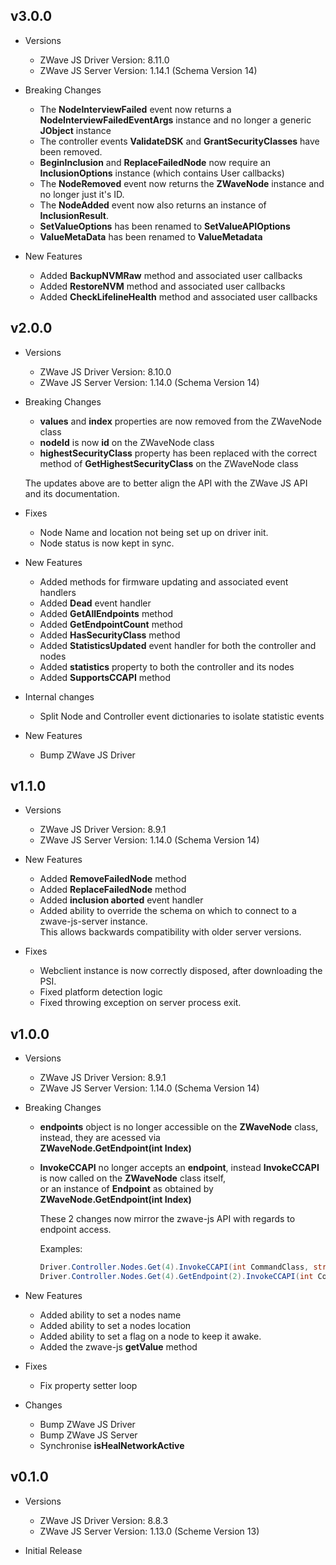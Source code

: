 ## v3.0.0

 - Versions
   - ZWave JS Driver Version: 8.11.0
   - ZWave JS Server Version: 1.14.1 (Schema Version 14)

 - Breaking Changes
   - The **NodeInterviewFailed** event now returns a **NodeInterviewFailedEventArgs** instance and no longer a generic **JObject** instance
   - The controller events **ValidateDSK** and **GrantSecurityClasses** have been removed.
   - **BeginInclusion** and **ReplaceFailedNode** now require an **InclusionOptions** instance (which contains User callbacks)
   - The **NodeRemoved** event now returns the **ZWaveNode** instance and no longer just it's ID.
   - The **NodeAdded** event now also returns an instance of **InclusionResult**.
   - **SetValueOptions** has been renamed to **SetValueAPIOptions**
   - **ValueMetaData** has been renamed to **ValueMetadata**

 - New Features
   - Added **BackupNVMRaw** method and associated user callbacks
   - Added **RestoreNVM** method and associated user callbacks
   - Added **CheckLifelineHealth** method and associated user callbacks

## v2.0.0

 - Versions
   - ZWave JS Driver Version: 8.10.0
   - ZWave JS Server Version: 1.14.0 (Schema Version 14)

 - Breaking Changes
   - **values** and **index** properties are now removed from the ZWaveNode class 
   - **nodeId** is now **id** on the ZWaveNode class
   - **highestSecurityClass** property has been replaced with the correct method of **GetHighestSecurityClass** on the ZWaveNode class

   The updates above are to better align the API with the ZWave JS API and its documentation.

 - Fixes
   - Node Name and location not being set up on driver init.
   - Node status is now kept in sync.

 - New Features
   - Added methods for firmware updating and associated event handlers
   - Added **Dead** event handler
   - Added **GetAllEndpoints** method
   - Added **GetEndpointCount** method
   - Added **HasSecurityClass** method
   - Added **StatisticsUpdated** event handler for both the controller and nodes
   - Added **statistics** property to both the controller and its nodes
   - Added **SupportsCCAPI** method

 - Internal changes
   - Split Node and Controller event dictionaries to isolate statistic events

 - New Features
   - Bump ZWave JS Driver

## v1.1.0

 - Versions
   - ZWave JS Driver Version: 8.9.1
   - ZWave JS Server Version: 1.14.0 (Schema Version 14)

 - New Features
   - Added **RemoveFailedNode** method
   - Added **ReplaceFailedNode** method
   - Added **inclusion aborted** event handler
   - Added ability to override the schema on which to connect to a zwave-js-server instance.  
     This allows backwards compatibility with older server versions.

 - Fixes
   - Webclient instance is now correctly disposed, after downloading the PSI.
   - Fixed platform detection logic
   - Fixed throwing exception on server process exit.

## v1.0.0

 - Versions
   - ZWave JS Driver Version: 8.9.1
   - ZWave JS Server Version: 1.14.0 (Schema Version 14)

 - Breaking Changes
   - **endpoints** object is no longer accessible on the **ZWaveNode** class, instead, they are acessed via  
     **ZWaveNode.GetEndpoint(int Index)**
   - **InvokeCCAPI** no longer accepts an **endpoint**, instead **InvokeCCAPI** is now called on the **ZWaveNode** class itself,  
     or an instance of **Endpoint** as obtained by **ZWaveNode.GetEndpoint(int Index)**

     These 2 changes now mirror the zwave-js API with regards to endpoint access.

     Examples:

     ```c#
     Driver.Controller.Nodes.Get(4).InvokeCCAPI(int CommandClass, string Method, params object[] Params)
     Driver.Controller.Nodes.Get(4).GetEndpoint(2).InvokeCCAPI(int CommandClass, string Method, params object[] Params)
     ```  
 - New Features
   - Added ability to set a nodes name
   - Added ability to set a nodes location
   - Added ability to set a flag on a node to keep it awake.
   - Added the zwave-js **getValue** method

 - Fixes
   - Fix property setter loop 

 - Changes
   - Bump ZWave JS Driver
   - Bump ZWave JS Server
   - Synchronise **isHealNetworkActive**


## v0.1.0

 - Versions
   - ZWave JS Driver Version: 8.8.3
   - ZWave JS Server Version: 1.13.0 (Scheme Version 13)

 - Initial Release
